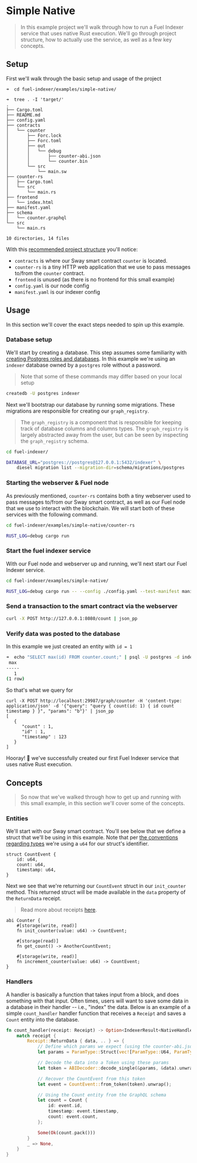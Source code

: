 # Simple Native

> In this example project we'll walk through how to run a Fuel Indexer service that uses native Rust execution. We'll go through project structure, how to actually use the service, as well as a few key concepts.

## Setup

First we'll walk through the basic setup and usage of the project

```text
➜  cd fuel-indexer/examples/simple-native/

➜  tree . -I 'target/'
.
├── Cargo.toml
├── README.md
├── config.yaml
├── contracts
│   └── counter
│       ├── Forc.lock
│       ├── Forc.toml
│       ├── out
│       │   └── debug
│       │       ├── counter-abi.json
│       │       └── counter.bin
│       └── src
│           └── main.sw
├── counter-rs
│   ├── Cargo.toml
│   └── src
│       └── main.rs
├── frontend
│   └── index.html
├── manifest.yaml
├── schema
│   └── counter.graphql
└── src
    └── main.rs

10 directories, 14 files
```

With this [recommended project structure](../getting-started/fuel-indexer-project.md) you'll notice:
- `contracts` is where our Sway smart contract `counter` is located.
- `counter-rs` is a tiny HTTP web application that we use to pass messages to/from the `counter` contract.
- `frontend` is unused (as there is no frontend for this small example)
- `config.yaml` is our node config
- `manifest.yaml` is our indexer config

## Usage

In this section we'll cover the exact steps needed to spin up this example.

### Database setup

We'll start by creating a database. This step assumes some familiarity with [creating Postgres roles and databases](https://learn.coderslang.com/0120-databases-roles-and-tables-in-postgresql/). In this example we're using an `indexer` database owned by a `postgres` role without a password.

> Note that some of these commands may differ based on your local setup

```bash
createdb -U postgres indexer
```

Next we'll bootstrap our database by running some migrations. These migrations are responsible for creating our `graph_registry`. 

> The `graph_registry` is a component that is responsible for keeping track of database columns and columns types. The `graph_registry` is largely abstracted away from the user, but can be seen by inspecting the `graph_registry` schema.

```bash
cd fuel-indexer/

DATABASE_URL="postgres://postgres@127.0.0.1:5432/indexer" \
    diesel migration list --migration-dir=schema/migrations/postgres
```

### Starting the webserver & Fuel node

As previously mentioned, `counter-rs` contains both a tiny webserver used to pass messages to/from our Sway smart contract, as well as our Fuel node that we use to interact with the blockchain. We will start both of these services with the following command.

```bash
cd fuel-indexer/examples/simple-native/counter-rs

RUST_LOG=debug cargo run
```

### Start the fuel indexer service

With our Fuel node and webserver up and running, we'll next start our Fuel Indexer service.

```bash
cd fuel-indexer/examples/simple-native/

RUST_LOG=debug cargo run -- --config ./config.yaml --test-manifest manifest.yaml
```

### Send a transaction to the smart contract via the webserver

```bash
curl -X POST http://127.0.0.1:8080/count | json_pp
```

### Verify data was posted to the database

In this example we just created an entity with `id = 1`

```bash
➜  echo "SELECT max(id) FROM counter.count;" | psql -U postgres -d indexer
 max
-----
   1
(1 row)
```

So that's what we query for

```
curl -X POST http://localhost:29987/graph/counter -H 'content-type: application/json' -d '{"query": "query { count(id: 1) { id count timestamp } }", "params": "b"}' | json_pp
[
   {
      "count" : 1,
      "id" : 1,
      "timestamp" : 123
   }
]
```

Hooray! 🎉 we've successfully created our first Fuel Indexer service that uses native Rust execution.

## Concepts

> So now that we've walked through how to get up and running with this small example, in this section we'll cover some of the concepts.

### Entities

We'll start with our Sway smart contract. You'll see below that we define a struct that we'll be using in this example. Note that per [the conventions regarding types](./../database/types.md) we're using a `u64` for our struct's identifier.

```sway
struct CountEvent {
    id: u64,
    count: u64,
    timestamp: u64,
}
```

Next we see that we're returning our `CountEvent` struct in our `init_counter` method. This returned struct will be made available in the `data` property of the `ReturnData` receipt.

> Read more about receipts [here](https://github.com/FuelLabs/fuel-specs/blob/master/specs/protocol/abi.md).

```sway
abi Counter {
    #[storage(write, read)]
    fn init_counter(value: u64) -> CountEvent;

    #[storage(read)]
    fn get_count() -> AnotherCountEvent;

    #[storage(write, read)]
    fn increment_counter(value: u64) -> CountEvent;
}
```

### Handlers

A handler is basically a function that takes input from a block, and does something with that input. Often times, users will want to save some data in a database in their handler -- i.e., "index" the data. Below is an example of a simple `count_handler` handler function that receives a `Receipt` and saves a `Count` entity into the database.

```rust
fn count_handler(receipt: Receipt) -> Option<IndexerResult<NativeHandlerResult>> {
    match receipt {
        Receipt::ReturnData { data, .. } => {
            // Define which params we expect (using the counter-abi.json as a reference)
            let params = ParamType::Struct(vec![ParamType::U64, ParamType::U64, ParamType::U64]);

            // Decode the data into a Token using these params
            let token = ABIDecoder::decode_single(&params, &data).unwrap();

            // Recover the CountEvent from this token
            let event = CountEvent::from_token(token).unwrap();

            // Using the Count entity from the GraphQL schema
            let count = Count {
                id: event.id,
                timestamp: event.timestamp,
                count: event.count,
            };

            Some(Ok(count.pack()))
        }
        _ => None,
    }
}
```
